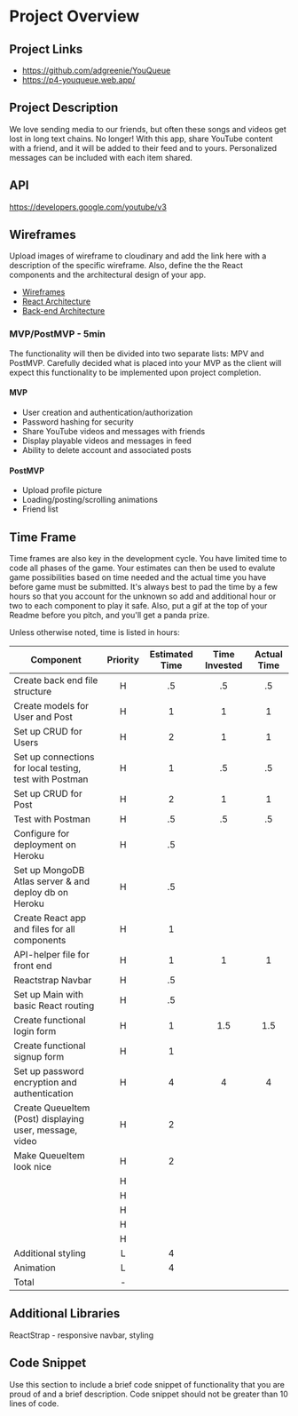 # Project Overview

## Project Links

- https://github.com/adgreenie/YouQueue
- https://p4-youqueue.web.app/

## Project Description

We love sending media to our friends, but often these songs and videos get lost in long text chains. No longer! With this app, share YouTube content with a friend, and it will be added to their feed and to yours. Personalized messages can be included with each item shared.

## API

https://developers.google.com/youtube/v3


## Wireframes

Upload images of wireframe to cloudinary and add the link here with a description of the specific wireframe. Also, define the the React components and the architectural design of your app.

- [Wireframes](https://wireframepro.mockflow.com/view/YouQueue)
- [React Architecture](https://sitemap.mockflow.com/view/YouQueue)
- [Back-end Architecture](https://sitemap.mockflow.com/view/YouQueue-back)


### MVP/PostMVP - 5min

The functionality will then be divided into two separate lists: MPV and PostMVP.  Carefully decided what is placed into your MVP as the client will expect this functionality to be implemented upon project completion.  

#### MVP
- User creation and authentication/authorization
- Password hashing for security
- Share YouTube videos and messages with friends
- Display playable videos and messages in feed
- Ability to delete account and associated posts

#### PostMVP

- Upload profile picture
- Loading/posting/scrolling animations
- Friend list


## Time Frame

Time frames are also key in the development cycle.  You have limited time to code all phases of the game.  Your estimates can then be used to evalute game possibilities based on time needed and the actual time you have before game must be submitted. It's always best to pad the time by a few hours so that you account for the unknown so add and additional hour or two to each component to play it safe. Also, put a gif at the top of your Readme before you pitch, and you'll get a panda prize.

Unless otherwise noted, time is listed in hours:

| Component | Priority | Estimated Time | Time Invested | Actual Time |
| --- | :---: |  :---: | :---: | :---: |
| Create back end file structure | H | .5 | .5 | .5 |
| Create models for User and Post | H | 1 | 1 | 1 |
| Set up CRUD for Users | H | 2 | 1 | 1 |
| Set up connections for local testing, test with Postman | H | 1 | .5 | .5 |
| Set up CRUD for Post | H | 2 | 1 | 1 |
| Test with Postman | H | .5 | .5 | .5 |
| Configure for deployment on Heroku | H | .5 |  |  |
| Set up MongoDB Atlas server & and deploy db on Heroku | H | .5 |  |  |
| Create React app and files for all components | H | 1 |  |  |
| API-helper file for front end | H | 1 | 1 | 1 |
| Reactstrap Navbar | H | .5 |  |  |
| Set up Main with basic React routing | H | .5 |  |  |
| Create functional login form | H | 1 | 1.5 | 1.5 |
| Create functional signup form | H | 1 |  |  |
| Set up password encryption and authentication | H | 4 | 4 | 4 |
| Create QueueItem (Post) displaying user, message, video | H | 2 |  |  |
| Make QueueItem look nice | H | 2 |  |  |
|  | H |  |  |  |
|  | H |  |  |  |
|  | H |  |  |  |
|  | H |  |  |  |
|  | H |  |  |  |
| Additional styling | L | 4 |  |  |
| Animation | L | 4 |  |  |
| Total | - |  |  |  |


## Additional Libraries

ReactStrap - responsive navbar, styling


## Code Snippet

Use this section to include a brief code snippet of functionality that you are proud of and a brief description.  Code snippet should not be greater than 10 lines of code.

```

```
